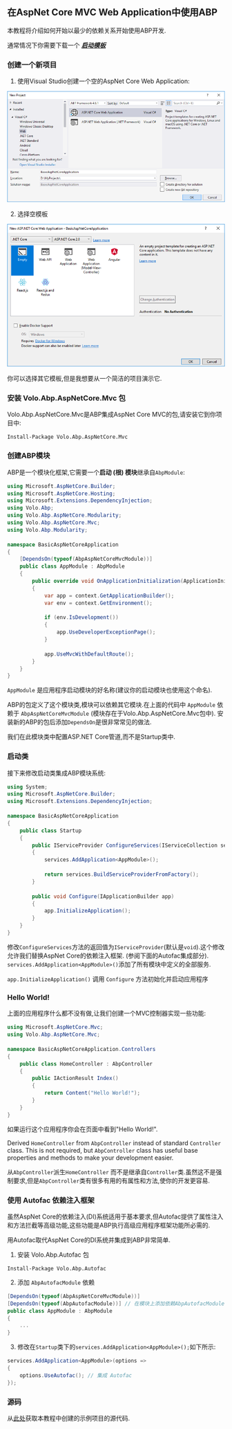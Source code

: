 ﻿## 在AspNet Core MVC Web Application中使用ABP 

本教程将介绍如何开始以最少的依赖关系开始使用ABP开发. 

通常情况下你需要下载一个 ***[启动模板](https://abp.io/Templates)***

### 创建一个新项目

1. 使用Visual Studio创建一个空的AspNet Core Web Application:

![](images/create-new-aspnet-core-application.png)

2. 选择空模板

![](images/select-empty-web-application.png)

你可以选择其它模板,但是我想要从一个简洁的项目演示它.

### 安装 Volo.Abp.AspNetCore.Mvc 包

Volo.Abp.AspNetCore.Mvc是ABP集成AspNet Core MVC的包,请安装它到你项目中:

````
Install-Package Volo.Abp.AspNetCore.Mvc
````

### 创建ABP模块

ABP是一个模块化框架,它需要一个**启动 (根) 模块**继承自``AbpModule``:

````C#
using Microsoft.AspNetCore.Builder;
using Microsoft.AspNetCore.Hosting;
using Microsoft.Extensions.DependencyInjection;
using Volo.Abp;
using Volo.Abp.AspNetCore.Modularity;
using Volo.Abp.AspNetCore.Mvc;
using Volo.Abp.Modularity;

namespace BasicAspNetCoreApplication
{
    [DependsOn(typeof(AbpAspNetCoreMvcModule))]
    public class AppModule : AbpModule
    {
        public override void OnApplicationInitialization(ApplicationInitializationContext context)
        {
            var app = context.GetApplicationBuilder();
            var env = context.GetEnvironment();

            if (env.IsDevelopment())
            {
                app.UseDeveloperExceptionPage();
            }

            app.UseMvcWithDefaultRoute();
        }
    }
}
````

``AppModule`` 是应用程序启动模块的好名称(建议你的启动模块也使用这个命名).

ABP的包定义了这个模块类,模块可以依赖其它模块.在上面的代码中 ``AppModule`` 依赖于 ``AbpAspNetCoreMvcModule`` (模块存在于Volo.Abp.AspNetCore.Mvc包中). 安装新的ABP的包后添加``DependsOn``是很非常常见的做法.

我们在此模块类中配置ASP.NET Core管道,而不是Startup类中.

### 启动类

接下来修改启动类集成ABP模块系统:

````C#
using System;
using Microsoft.AspNetCore.Builder;
using Microsoft.Extensions.DependencyInjection;

namespace BasicAspNetCoreApplication
{
    public class Startup
    {
        public IServiceProvider ConfigureServices(IServiceCollection services)
        {
            services.AddApplication<AppModule>();

            return services.BuildServiceProviderFromFactory();
        }

        public void Configure(IApplicationBuilder app)
        {
            app.InitializeApplication();
        }
    }
}

````

修改``ConfigureServices``方法的返回值为``IServiceProvider``(默认是``void``).这个修改允许我们替换AspNet Core的依赖注入框架. (参阅下面的Autofac集成部分).  ``services.AddApplication<AppModule>()``添加了所有模块中定义的全部服务.

``app.InitializeApplication()`` 调用 ``Configure`` 方法初始化并启动应用程序

### Hello World!

上面的应用程序什么都不没有做,让我们创建一个MVC控制器实现一些功能:

````C#
using Microsoft.AspNetCore.Mvc;
using Volo.Abp.AspNetCore.Mvc;

namespace BasicAspNetCoreApplication.Controllers
{
    public class HomeController : AbpController
    {
        public IActionResult Index()
        {
            return Content("Hello World!");
        }
    }
}

````

如果运行这个应用程序你会在页面中看到"Hello World!".

Derived ``HomeController`` from ``AbpController`` instead of standard ``Controller`` class. This is not required, but ``AbpController`` class has useful base properties and methods to make your development easier.

从``AbpController``派生``HomeController`` 而不是继承自``Controller``类.虽然这不是强制要求,但是``AbpController``类有很多有用的有属性和方法,使你的开发更容易.

### 使用 Autofac 依赖注入框架

虽然AspNet Core的依赖注入(DI)系统适用于基本要求,但Autofac提供了属性注入和方法拦截等高级功能,这些功能是ABP执行高级应用程序框架功能所必需的.

用Autofac取代AspNet Core的DI系统并集成到ABP非常简单.

1. 安装 Volo.Abp.Autofac 包

````
Install-Package Volo.Abp.Autofac
````

2. 添加 ``AbpAutofacModule`` 依赖

````C#
[DependsOn(typeof(AbpAspNetCoreMvcModule))]
[DependsOn(typeof(AbpAutofacModule))] // 在模块上添加依赖AbpAutofacModule
public class AppModule : AbpModule
{
    ...
}
````

3. 修改在``Startup``类下的``services.AddApplication<AppModule>();``如下所示:

````C#
services.AddApplication<AppModule>(options =>
{
    options.UseAutofac(); // 集成 Autofac
});
````

### 源码

从[此处](../samples/BasicAspNetCoreApplication)获取本教程中创建的示例项目的源代码.
